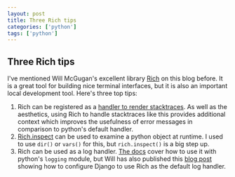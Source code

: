 ```yaml
---
layout: post
title: Three Rich tips
categories: ['python']
tags: ['python']
---
```


## Three Rich tips

I've mentioned Will McGugan's excellent library [Rich](https://github.com/willmcgugan/rich) on this blog before. It is a great tool for building nice terminal interfaces, but it is also an important local development tool. Here's three top tips:

1. Rich can be registered as a [handler to render stacktraces](https://rich.readthedocs.io/en/stable/traceback.html#traceback-handler). As well as the aesthetics, using Rich to handle stacktraces like this provides additional context which improves the usefulness of error messages in comparison to python's default handler.
2. [Rich.inspect](https://github.com/Textualize/rich#rich-inspect) can be used to examine a python object at runtime. I used to use `dir()` or `vars()` for this, but `rich.inspect()` is a big step up.
3. Rich can be used as a log handler. [The docs](https://rich.readthedocs.io/en/stable/logging.html) cover how to use it with python's `logging` module, but Will has also published this [blog post](https://www.willmcgugan.com/blog/tech/post/richer-django-logging/) showing how to configure Django to use Rich as the default log handler.
